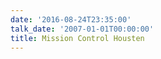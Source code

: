 ```yaml
---
date: '2016-08-24T23:35:00'
talk_date: '2007-01-01T00:00:00'
title: Mission Control Housten
---
```

